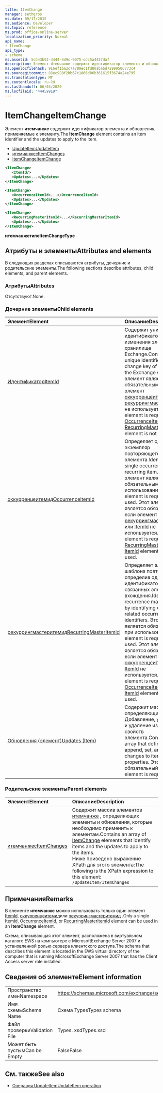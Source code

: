 ```yaml
---
title: ItemChange
manager: sethgros
ms.date: 09/17/2015
ms.audience: Developer
ms.topic: reference
ms.prod: office-online-server
localization_priority: Normal
api_name:
- ItemChange
api_type:
- schema
ms.assetid: 5cb43b02-d444-4d9c-9075-cdc5a4427daf
description: Элемент Итемчанже содержит идентификатор элемента и обновления, применяемые к элементу.
ms.openlocfilehash: 916ef1ba2c7a709ec1fd80ababd72999506773c4
ms.sourcegitcommit: 88ec988f2bb67c1866d06b361615f3674a24e795
ms.translationtype: MT
ms.contentlocale: ru-RU
ms.lasthandoff: 06/03/2020
ms.locfileid: "44459919"
---
```

# <a name="itemchange"></a><span data-ttu-id="0b7e6-103">ItemChange</span><span class="sxs-lookup"><span data-stu-id="0b7e6-103">ItemChange</span></span>

<span data-ttu-id="0b7e6-104">Элемент **итемчанже** содержит идентификатор элемента и обновления, применяемые к элементу.</span><span class="sxs-lookup"><span data-stu-id="0b7e6-104">The **ItemChange** element contains an item identifier and the updates to apply to the item.</span></span> 
  
- [<span data-ttu-id="0b7e6-105">UpdateItem</span><span class="sxs-lookup"><span data-stu-id="0b7e6-105">UpdateItem</span></span>](updateitem.md) 
- [<span data-ttu-id="0b7e6-106">итемчанжес</span><span class="sxs-lookup"><span data-stu-id="0b7e6-106">ItemChanges</span></span>](itemchanges.md)
- [<span data-ttu-id="0b7e6-107">ItemChange</span><span class="sxs-lookup"><span data-stu-id="0b7e6-107">ItemChange</span></span>](itemchange.md)
  
```xml
<ItemChange>
   <ItemId/>
   <Updates>...</Updates>
</ItemChange>
```

```xml
<ItemChange>
   <OccurrenceItemId>...</OccurrenceItemId>
   <Updates>...</Updates>
</ItemChange>
```

```xml
<ItemChange>
   <RecurringMasterItemId>...</RecurringMasterItemId>
   <Updates>...</Updates>
</ItemChange>
```

<span data-ttu-id="0b7e6-108">**итемчанжетипе**</span><span class="sxs-lookup"><span data-stu-id="0b7e6-108">**ItemChangeType**</span></span>

## <a name="attributes-and-elements"></a><span data-ttu-id="0b7e6-109">Атрибуты и элементы</span><span class="sxs-lookup"><span data-stu-id="0b7e6-109">Attributes and elements</span></span>

<span data-ttu-id="0b7e6-110">В следующих разделах описываются атрибуты, дочерние и родительские элементы.</span><span class="sxs-lookup"><span data-stu-id="0b7e6-110">The following sections describe attributes, child elements, and parent elements.</span></span>
  
### <a name="attributes"></a><span data-ttu-id="0b7e6-111">Атрибуты</span><span class="sxs-lookup"><span data-stu-id="0b7e6-111">Attributes</span></span>

<span data-ttu-id="0b7e6-112">Отсутствуют.</span><span class="sxs-lookup"><span data-stu-id="0b7e6-112">None.</span></span>
  
### <a name="child-elements"></a><span data-ttu-id="0b7e6-113">Дочерние элементы</span><span class="sxs-lookup"><span data-stu-id="0b7e6-113">Child elements</span></span>

|<span data-ttu-id="0b7e6-114">**Элемент**</span><span class="sxs-lookup"><span data-stu-id="0b7e6-114">**Element**</span></span>|<span data-ttu-id="0b7e6-115">**Описание**</span><span class="sxs-lookup"><span data-stu-id="0b7e6-115">**Description**</span></span>|
|:-----|:-----|
|[<span data-ttu-id="0b7e6-116">Идентификатор</span><span class="sxs-lookup"><span data-stu-id="0b7e6-116">ItemId</span></span>](itemid.md) <br/> |<span data-ttu-id="0b7e6-117">Содержит уникальный идентификатор и ключ изменения элемента в хранилище Exchange.</span><span class="sxs-lookup"><span data-stu-id="0b7e6-117">Contains the unique identifier and change key of an item in the Exchange store.</span></span> <span data-ttu-id="0b7e6-118">Этот элемент является обязательным, если элемент [оккурренцеитемид](occurrenceitemid.md) или [рекуррингмастеритемид](recurringmasteritemid.md) не используется.</span><span class="sxs-lookup"><span data-stu-id="0b7e6-118">This element is required if the [OccurrenceItemId](occurrenceitemid.md) or [RecurringMasterItemId](recurringmasteritemid.md) element is not used.</span></span>  <br/> |
|[<span data-ttu-id="0b7e6-119">оккурренцеитемид</span><span class="sxs-lookup"><span data-stu-id="0b7e6-119">OccurrenceItemId</span></span>](occurrenceitemid.md) <br/> |<span data-ttu-id="0b7e6-120">Определяет один экземпляр повторяющегося элемента.</span><span class="sxs-lookup"><span data-stu-id="0b7e6-120">Identifies a single occurrence of a recurring item.</span></span> <span data-ttu-id="0b7e6-121">Этот элемент является обязательным при использовании.</span><span class="sxs-lookup"><span data-stu-id="0b7e6-121">This element is required if used.</span></span> <span data-ttu-id="0b7e6-122">Этот элемент является обязательным, если элемент [рекуррингмастеритемид](recurringmasteritemid.md) или [ItemId](itemid.md) не используется.</span><span class="sxs-lookup"><span data-stu-id="0b7e6-122">This element is required if the [RecurringMasterItemId](recurringmasteritemid.md) or [ItemId](itemid.md) element is not used.</span></span>  <br/> |
|[<span data-ttu-id="0b7e6-123">рекуррингмастеритемид</span><span class="sxs-lookup"><span data-stu-id="0b7e6-123">RecurringMasterItemId</span></span>](recurringmasteritemid.md) <br/> |<span data-ttu-id="0b7e6-124">Определяет элемент шаблона повторения, определив один из идентификаторов связанных элементов вхождения.</span><span class="sxs-lookup"><span data-stu-id="0b7e6-124">Identifies a recurrence master item by identifying one of its related occurrence items' identifiers.</span></span> <span data-ttu-id="0b7e6-125">Этот элемент является обязательным при использовании.</span><span class="sxs-lookup"><span data-stu-id="0b7e6-125">This element is required if used.</span></span> <span data-ttu-id="0b7e6-126">Этот элемент является обязательным, если элемент [оккурренцеитемид](occurrenceitemid.md) или [ItemId](itemid.md) не используется.</span><span class="sxs-lookup"><span data-stu-id="0b7e6-126">This element is required if the [OccurrenceItemId](occurrenceitemid.md) or [ItemId](itemid.md) element is not used.</span></span>  <br/> |
|[<span data-ttu-id="0b7e6-127">Обновления (элемент)</span><span class="sxs-lookup"><span data-stu-id="0b7e6-127">Updates (Item)</span></span>](updates-item.md) <br/> |<span data-ttu-id="0b7e6-128">Содержит массив, определяющий Добавление, установку и удаление изменений свойств элемента.</span><span class="sxs-lookup"><span data-stu-id="0b7e6-128">Contains an array that defines append, set, and delete changes to item properties.</span></span> <span data-ttu-id="0b7e6-129">Этот элемент обязательный.</span><span class="sxs-lookup"><span data-stu-id="0b7e6-129">This element is required.</span></span>  <br/> |
   
### <a name="parent-elements"></a><span data-ttu-id="0b7e6-130">Родительские элементы</span><span class="sxs-lookup"><span data-stu-id="0b7e6-130">Parent elements</span></span>

|<span data-ttu-id="0b7e6-131">**Элемент**</span><span class="sxs-lookup"><span data-stu-id="0b7e6-131">**Element**</span></span>|<span data-ttu-id="0b7e6-132">**Описание**</span><span class="sxs-lookup"><span data-stu-id="0b7e6-132">**Description**</span></span>|
|:-----|:-----|
|[<span data-ttu-id="0b7e6-133">итемчанжес</span><span class="sxs-lookup"><span data-stu-id="0b7e6-133">ItemChanges</span></span>](itemchanges.md) <br/> |<span data-ttu-id="0b7e6-134">Содержит массив элементов [итемчанже](itemchange.md) , определяющих элементы и обновления, которые необходимо применить к элементам.</span><span class="sxs-lookup"><span data-stu-id="0b7e6-134">Contains an array of [ItemChange](itemchange.md) elements that identify items and the updates to apply to the items.</span></span>  <br/> <span data-ttu-id="0b7e6-135">Ниже приведено выражение XPath для этого элемента:</span><span class="sxs-lookup"><span data-stu-id="0b7e6-135">The following is the XPath expression to this element:</span></span>  <br/>  `/UpdateItem/ItemChanges` <br/> |
   
## <a name="remarks"></a><span data-ttu-id="0b7e6-136">Примечания</span><span class="sxs-lookup"><span data-stu-id="0b7e6-136">Remarks</span></span>

<span data-ttu-id="0b7e6-137">В элементе **итемчанже** можно использовать только один элемент [ItemId](itemid.md), [оккурренцеитемид](occurrenceitemid.md)или [рекуррингмастеритемид](recurringmasteritemid.md) .</span><span class="sxs-lookup"><span data-stu-id="0b7e6-137">Only a single [ItemId](itemid.md), [OccurrenceItemId](occurrenceitemid.md), or [RecurringMasterItemId](recurringmasteritemid.md) element can be used in an **ItemChange** element.</span></span> 
  
<span data-ttu-id="0b7e6-138">Схема, описывающая этот элемент, расположена в виртуальном каталоге EWS на компьютере с MicrosoftExchange Server 2007 и установленной ролью сервера клиентского доступа.</span><span class="sxs-lookup"><span data-stu-id="0b7e6-138">The schema that describes this element is located in the EWS virtual directory of the computer that is running MicrosoftExchange Server 2007 that has the Client Access server role installed.</span></span>
  
## <a name="element-information"></a><span data-ttu-id="0b7e6-139">Сведения об элементе</span><span class="sxs-lookup"><span data-stu-id="0b7e6-139">Element information</span></span>

|||
|:-----|:-----|
|<span data-ttu-id="0b7e6-140">Пространство имен</span><span class="sxs-lookup"><span data-stu-id="0b7e6-140">Namespace</span></span>  <br/> |https://schemas.microsoft.com/exchange/services/2006/types  <br/> |
|<span data-ttu-id="0b7e6-141">Имя схемы</span><span class="sxs-lookup"><span data-stu-id="0b7e6-141">Schema Name</span></span>  <br/> |<span data-ttu-id="0b7e6-142">Схема Types</span><span class="sxs-lookup"><span data-stu-id="0b7e6-142">Types schema</span></span>  <br/> |
|<span data-ttu-id="0b7e6-143">Файл проверки</span><span class="sxs-lookup"><span data-stu-id="0b7e6-143">Validation File</span></span>  <br/> |<span data-ttu-id="0b7e6-144">Types. xsd</span><span class="sxs-lookup"><span data-stu-id="0b7e6-144">Types.xsd</span></span>  <br/> |
|<span data-ttu-id="0b7e6-145">Может быть пустым</span><span class="sxs-lookup"><span data-stu-id="0b7e6-145">Can be Empty</span></span>  <br/> |<span data-ttu-id="0b7e6-146">False</span><span class="sxs-lookup"><span data-stu-id="0b7e6-146">False</span></span>  <br/> |
   
## <a name="see-also"></a><span data-ttu-id="0b7e6-147">См. также</span><span class="sxs-lookup"><span data-stu-id="0b7e6-147">See also</span></span>

- [<span data-ttu-id="0b7e6-148">Операция UpdateItem</span><span class="sxs-lookup"><span data-stu-id="0b7e6-148">UpdateItem operation</span></span>](updateitem-operation.md)

